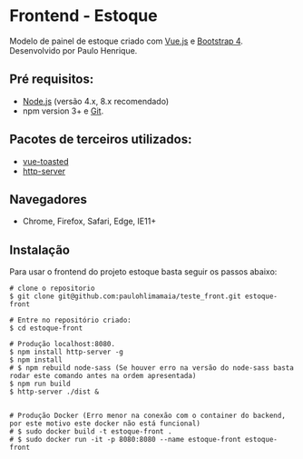 # Frontend - Estoque

Modelo de painel de estoque criado com [Vue.js](https://vuejs.org) e [Bootstrap 4](https://v4-alpha.getbootstrap.com). Desenvolvido por Paulo Henrique.

## Pré requisitos:

- [Node.js](https://nodejs.org/en/) (versão 4.x, 8.x recomendado)
- npm version 3+ e [Git](https://git-scm.com/).

## Pacotes de terceiros utilizados:

- [vue-toasted](https://github.com/shakee93/vue-toasted)
- [http-server](https://www.npmjs.com/package/http-server)

## Navegadores
* Chrome, Firefox, Safari, Edge, IE11+

## Instalação

Para usar o frontend do projeto estoque basta seguir os passos abaixo:

```
# clone o repositorio
$ git clone git@github.com:paulohlimamaia/teste_front.git estoque-front

# Entre no repositório criado:
$ cd estoque-front

# Produção localhost:8080.
$ npm install http-server -g
$ npm install
# $ npm rebuild node-sass (Se houver erro na versão do node-sass basta rodar este comando antes na ordem apresentada)
$ npm run build
$ http-server ./dist &


# Produção Docker (Erro menor na conexão com o container do backend, por este motivo este docker não está funcional)
# $ sudo docker build -t estoque-front .
# $ sudo docker run -it -p 8080:8080 --name estoque-front estoque-front 
```
